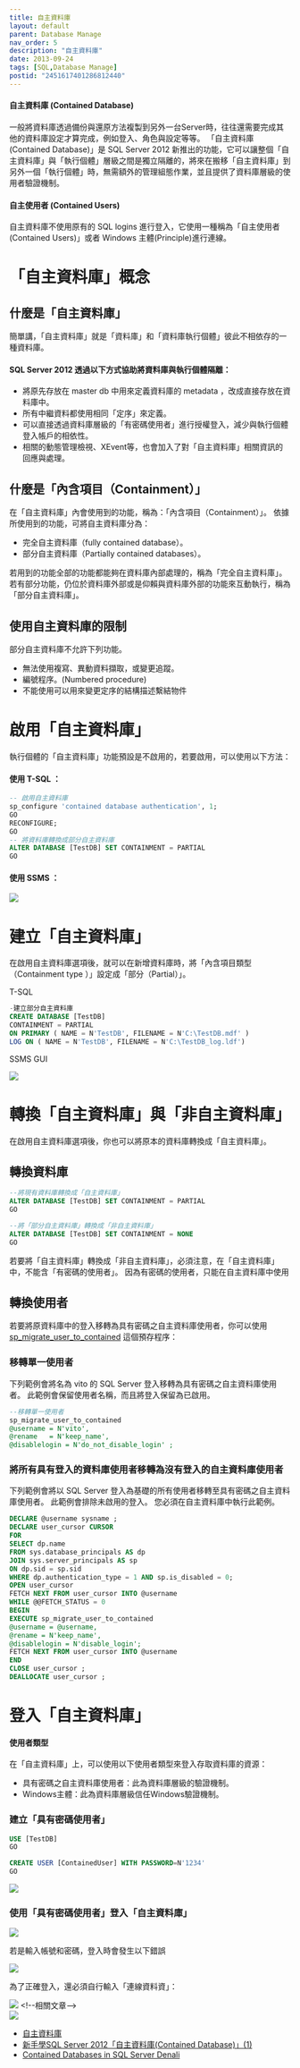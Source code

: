 ```yaml
---
title: 自主資料庫
layout: default
parent: Database Manage
nav_order: 5
description: "自主資料庫"
date: 2013-09-24
tags: [SQL,Database Manage]
postid: "2451617401286812440"
---
```

#### 自主資料庫 (Contained Database)

一般將資料庫透過備份與還原方法複製到另外一台Server時，往往還需要完成其他的資料庫設定才算完成，例如登入、角色與設定等等。  「自主資料庫(Contained Database)」是 SQL Server 2012 新推出的功能，它可以讓整個「自主資料庫」與「執行個體」層級之間是獨立隔離的，將來在搬移「自主資料庫」到另外一個「執行個體」時，無需額外的管理組態作業，並且提供了資料庫層級的使用者驗證機制。   

#### 自主使用者 (Contained Users)

自主資料庫不使用原有的 SQL logins 進行登入，它使用一種稱為「自主使用者(Contained Users)」或者 Windows 主體(Principle)進行連線。  

# 「自主資料庫」概念

## 什麼是「自主資料庫」

簡單講，「自主資料庫」就是「資料庫」和「資料庫執行個體」彼此不相依存的一種資料庫。

#### SQL Server 2012 透過以下方式協助將資料庫與執行個體隔離：

- 將原先存放在 master db 中用來定義資料庫的 metadata ，改成直接存放在資料庫中。
- 所有中繼資料都使用相同「定序」來定義。
- 可以直接透過資料庫層級的「有密碼使用者」進行授權登入，減少與執行個體登入帳戶的相依性。
- 相關的動態管理檢視、XEvent等，也會加入了對「自主資料庫」相關資訊的回應與處理。

## 什麼是「內含項目（Containment）」

在「自主資料庫」內會使用到的功能，稱為：「內含項目（Containment）」。  依據所使用到的功能，可將自主資料庫分為：

- 完全自主資料庫（fully contained database）。
- 部分自主資料庫（Partially contained databases）。

若用到的功能全部的功能都能夠在資料庫內部處理的，稱為「完全自主資料庫」。  若有部分功能，仍位於資料庫外部或是仰賴與資料庫外部的功能來互動執行，稱為「部分自主資料庫」。

## 使用自主資料庫的限制

部分自主資料庫不允許下列功能。

- 無法使用複寫、異動資料擷取，或變更追蹤。
- 編號程序。(Numbered procedure)
- 不能使用可以用來變更定序的結構描述繫結物件

# 啟用「自主資料庫」

執行個體的「自主資料庫」功能預設是不啟用的，若要啟用，可以使用以下方法：

#### 使用 T-SQL ：
```sql
-- 啟用自主資料庫
sp_configure 'contained database authentication', 1;
GO
RECONFIGURE;
GO
-- 將資料庫轉換成部分自主資料庫
ALTER DATABASE [TestDB] SET CONTAINMENT = PARTIAL
GO
```

#### 使用 SSMS ：

![](https://blogger.googleusercontent.com/img/b/R29vZ2xl/AVvXsEhhBI3Cbd_0CyPFzmVU9gPbfweLRxp46k56wV9j-Hb4Tct9FWDoThPimpzGI54oAFdYfAQtagI5zwAPj0r3PFZDuk7JtkSnWbKOI8a9j_Dn0-Fcnz_wrykGkiUIanj7qE47zP3HgHrpzys/s0/sql-enable-contained-db.png)

# 建立「自主資料庫」

在啟用自主資料庫選項後，就可以在新增資料庫時，將「內含項目類型（Containment type ）」設定成「部分（Partial）」。

T-SQL 
```sql
-建立部分自主資料庫
CREATE DATABASE [TestDB] 
CONTAINMENT = PARTIAL 
ON PRIMARY ( NAME = N'TestDB', FILENAME = N'C:\TestDB.mdf' )
LOG ON ( NAME = N'TestDB', FILENAME = N'C:\TestDB_log.ldf')
```

SSMS GUI 

![](https://blogger.googleusercontent.com/img/b/R29vZ2xl/AVvXsEjx7FiBKIM3iWOdXYhdrkvEHRGC_Dk5NjDxTaLYCyGfVEPsGFpkr9Xneh8C38arajw4h0eq_hUqNyYtQGHAuRPRW7O6DIJNt92LJCPPAKkXdlWm0lqYjKMyVKAfeXixa97Xs3GJTSqj8gw/s0/sql-create-contained-db.png)

# 轉換「自主資料庫」與「非自主資料庫」

在啟用自主資料庫選項後，你也可以將原本的資料庫轉換成「自主資料庫」。

## 轉換資料庫
```sql
--將現有資料庫轉換成「自主資料庫」
ALTER DATABASE [TestDB] SET CONTAINMENT = PARTIAL
GO

--將「部分自主資料庫」轉換成「非自主資料庫」
ALTER DATABASE [TestDB] SET CONTAINMENT = NONE
GO
```

若要將「自主資料庫」轉換成「非自主資料庫」，必須注意，在「自主資料庫」中，不能含「有密碼的使用者」。  因為有密碼的使用者，只能在自主資料庫中使用

## 轉換使用者

若要將原資料庫中的登入移轉為具有密碼之自主資料庫使用者，你可以使用 [sp_migrate_user_to_contained](http://technet.microsoft.com/zh-tw/library/ff929275.aspx) 這個預存程序：

### 移轉單一使用者

下列範例會將名為 vito 的 SQL Server 登入移轉為具有密碼之自主資料庫使用者。  此範例會保留使用者名稱，而且將登入保留為已啟用。
```sql
--移轉單一使用者
sp_migrate_user_to_contained 
@username = N'vito',
@rename   = N'keep_name',
@disablelogin = N'do_not_disable_login' ;
```

### 將所有具有登入的資料庫使用者移轉為沒有登入的自主資料庫使用者

下列範例會將以 SQL Server 登入為基礎的所有使用者移轉至具有密碼之自主資料庫使用者。  此範例會排除未啟用的登入。 您必須在自主資料庫中執行此範例。 
```sql
DECLARE @username sysname ;
DECLARE user_cursor CURSOR
FOR 
SELECT dp.name 
FROM sys.database_principals AS dp
JOIN sys.server_principals AS sp 
ON dp.sid = sp.sid
WHERE dp.authentication_type = 1 AND sp.is_disabled = 0;
OPEN user_cursor
FETCH NEXT FROM user_cursor INTO @username
WHILE @@FETCH_STATUS = 0
BEGIN
EXECUTE sp_migrate_user_to_contained 
@username = @username,
@rename = N'keep_name',
@disablelogin = N'disable_login';
FETCH NEXT FROM user_cursor INTO @username
END
CLOSE user_cursor ;
DEALLOCATE user_cursor ;
```

# 登入「自主資料庫」

#### 使用者類型

在「自主資料庫」上，可以使用以下使用者類型來登入存取資料庫的資源：

- 具有密碼之自主資料庫使用者：此為資料庫層級的驗證機制。
- Windows主體：此為資料庫層級信任Windows驗證機制。

### 建立「具有密碼使用者」
```sql
USE [TestDB]
GO

CREATE USER [ContainedUser] WITH PASSWORD=N'1234'
GO
```

![](https://blogger.googleusercontent.com/img/b/R29vZ2xl/AVvXsEhpnVeBuOozo4tpm_2U57A18SfHoNZubcXZt6ZE50JkRX5i0zCNu6G9Rji-N8WlN3B-70ZkuSCgAlSdsCT9tYq-pjoePHLCOmlLCz5KTsDFEIehHRle3lfW7xFgUO6fERu-SqM8FpEkDiQ/s0/sql-create-contained-user.png)

### 使用「具有密碼使用者」登入「自主資料庫」

![](https://blogger.googleusercontent.com/img/b/R29vZ2xl/AVvXsEjw1rH9cL_ap322ddYh1vJxkYpdJnN-5hWro8IgsdnoL-BJwy9qbB65pwSki4usLU_QerwAIwwga3yMXCqDqEbs7PEpj84wLjCcSLhqKk23jHACCgfwxL792zrPV3yvKp0W7XnSVrlYk2E/s0/sql-login-contained-db-1.png)

若是輸入帳號和密碼，登入時會發生以下錯誤

![](https://blogger.googleusercontent.com/img/b/R29vZ2xl/AVvXsEj-Az9ULPAxBOn4joG2f79A1mRoKAKHQQ1EdVi83eslWfWOzxVrGDY51UxAeUUW38QlvoTt_5j8MrGaDSevphNGowwydE37-MtUhHlGG24H9zVmwS_hUtoHPkMZIQHQ8Zt8yn6Ib2Tkt6Y/s0/sql-login-contained-db-error.png)

為了正確登入，還必須自行輸入「連線資料資」：

![](https://blogger.googleusercontent.com/img/b/R29vZ2xl/AVvXsEg3-We5Ubd5flu4etRpNyfDflkeoNslKOfDgSKjCHs2JoNF9lxXWFNxXT226kNc9EMTJiggm5vnOKzBUUeGqiWutbP5MaBrHlH7OtoV645qo1rDqtL0vD6gln_jNpVCxIbVWauUdYG-isM/s0/sql-login-contained-db-2.png)
&lt;!--相關文章--&gt;  
![](https://blogger.googleusercontent.com/img/b/R29vZ2xl/AVvXsEi2Q1Ch0u6DdE7o3mJIqe9Q-tlW1K61LeLq7ZCdEAeAF3NC0R3zMj_CxYX_YlXVbOgBUmVX0U7tPO0ylNpH5PN3_JfocbUJ4-yQdOr_TB_dYYQ3UO5Fuf9CpKQVykMY9LOtKVOFiTiPWCA/s120/RelationPage.png)

- [自主資料庫](http://technet.microsoft.com/zh-tw/library/ff929071.aspx)
- [新手學SQL Server 2012「自主資料庫(Contained Database)」(1)](http://blogs.uuu.com.tw/Articles/post/2012/04/17/%E6%96%B0%E6%89%8B%E5%AD%B8SQL-Server-2012%E3%80%8C%E8%87%AA%E4%B8%BB%E8%B3%87%E6%96%99%E5%BA%AB%E3%80%8D%281%29.aspx)
- [Contained Databases in SQL Server Denali](http://www.sqldbadiaries.com/2011/02/01/contained-databases-in-sql-server-denali/)